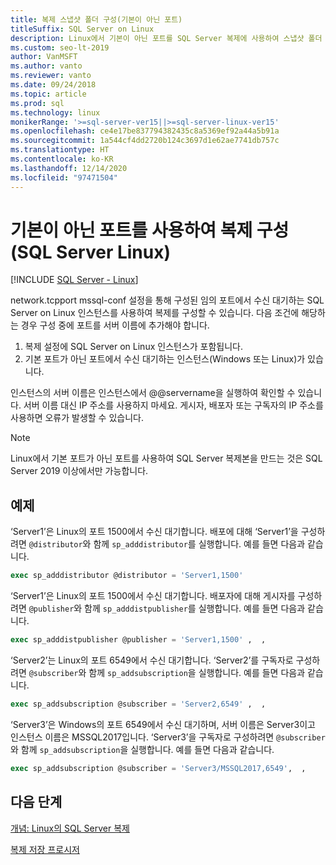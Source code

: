```yaml
---
title: 복제 스냅샷 폴더 구성(기본이 아닌 포트)
titleSuffix: SQL Server on Linux
description: Linux에서 기본이 아닌 포트를 SQL Server 복제에 사용하여 스냅샷 폴더 공유를 구성하는 방법을 알아봅니다.
ms.custom: seo-lt-2019
author: VanMSFT
ms.author: vanto
ms.reviewer: vanto
ms.date: 09/24/2018
ms.topic: article
ms.prod: sql
ms.technology: linux
monikerRange: '>=sql-server-ver15||>=sql-server-linux-ver15'
ms.openlocfilehash: ce4e17be837794382435c8a5369ef92a44a5b91a
ms.sourcegitcommit: 1a544cf4dd2720b124c3697d1e62ae7741db757c
ms.translationtype: HT
ms.contentlocale: ko-KR
ms.lasthandoff: 12/14/2020
ms.locfileid: "97471504"
---
```

# <a name="configure-replication-with-non-default-ports-sql-server-linux"></a>기본이 아닌 포트를 사용하여 복제 구성(SQL Server Linux)

[!INCLUDE [SQL Server - Linux](../includes/applies-to-version/sql-linux.md)]

network.tcpport mssql-conf 설정을 통해 구성된 임의 포트에서 수신 대기하는 SQL Server on Linux 인스턴스를 사용하여 복제를 구성할 수 있습니다. 다음 조건에 해당하는 경우 구성 중에 포트를 서버 이름에 추가해야 합니다.

1. 복제 설정에 SQL Server on Linux 인스턴스가 포함됩니다.
2. 기본 포트가 아닌 포트에서 수신 대기하는 인스턴스(Windows 또는 Linux)가 있습니다. 

인스턴스의 서버 이름은 인스턴스에서 @@servername을 실행하여 확인할 수 있습니다. 서버 이름 대신 IP 주소를 사용하지 마세요. 게시자, 배포자 또는 구독자의 IP 주소를 사용하면 오류가 발생할 수 있습니다.

> [!NOTE]
> Linux에서 기본 포트가 아닌 포트를 사용하여 SQL Server 복제본을 만드는 것은 SQL Server 2019 이상에서만 가능합니다.

## <a name="examples"></a>예제

‘Server1’은 Linux의 포트 1500에서 수신 대기합니다. 배포에 대해 ‘Server1’을 구성하려면 `@distributor`와 함께 `sp_adddistributor`를 실행합니다. 예를 들면 다음과 같습니다. 

```sql
exec sp_adddistributor @distributor = 'Server1,1500'
```

‘Server1’은 Linux의 포트 1500에서 수신 대기합니다. 배포자에 대해 게시자를 구성하려면 `@publisher`와 함께 `sp_adddistpublisher`를 실행합니다. 예를 들면 다음과 같습니다.

```sql
exec sp_adddistpublisher @publisher = 'Server1,1500' ,  ,  
```

‘Server2’는 Linux의 포트 6549에서 수신 대기합니다. ‘Server2’를 구독자로 구성하려면 `@subscriber`와 함께 `sp_addsubscription`을 실행합니다. 예를 들면 다음과 같습니다.

```sql
exec sp_addsubscription @subscriber = 'Server2,6549' ,  ,  
```

‘Server3’은 Windows의 포트 6549에서 수신 대기하며, 서버 이름은 Server3이고 인스턴스 이름은 MSSQL2017입니다. ‘Server3’을 구독자로 구성하려면 `@subscriber`와 함께 `sp_addsubscription`을 실행합니다. 예를 들면 다음과 같습니다.

```sql
exec sp_addsubscription @subscriber = 'Server3/MSSQL2017,6549',  ,  
```

## <a name="next-steps"></a>다음 단계

[개념: Linux의 SQL Server 복제](sql-server-linux-replication.md)

[복제 저장 프로시저](../relational-databases/system-stored-procedures/replication-stored-procedures-transact-sql.md)

